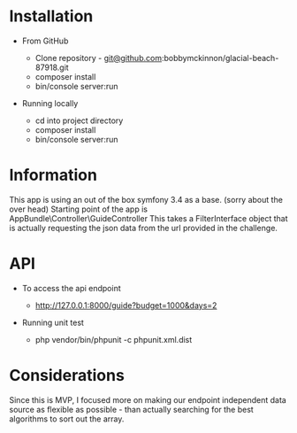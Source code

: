 Installation
========================
* From GitHub
    * Clone repository - git@github.com:bobbymckinnon/glacial-beach-87918.git
    * composer install
    * bin/console server:run
    
* Running locally
    * cd into project directory
    * composer install
    * bin/console server:run
    
Information
=======================  
This app is using an out of the box symfony 3.4 as a base. (sorry about the over head)
Starting point of the app is  AppBundle\Controller\GuideController
This takes a FilterInterface object that is actually requesting the json data
from the url provided in the challenge.

API
=======================
* To access the api endpoint
    * http://127.0.0.1:8000/guide?budget=1000&days=2
    
* Running unit test
    * php vendor/bin/phpunit -c phpunit.xml.dist
    
Considerations
=======================
Since this is MVP, I focused more on making our endpoint independent
data source as flexible as possible - than actually searching for the best algorithms to sort
out the array.
